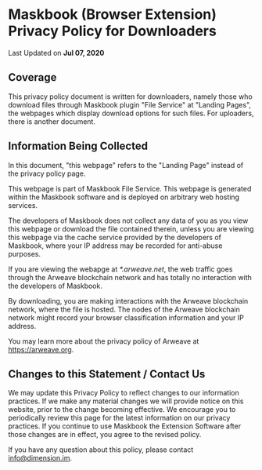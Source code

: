 # Maskbook (Browser Extension)<br>Privacy Policy for Downloaders

Last Updated on **Jul 07, 2020**

## Coverage

This privacy policy document is written for downloaders, namely those who download files through Maskbook plugin "File Service" at "Landing Pages",
the webpages which display download options for such files. For uploaders, there is another document.

## Information Being Collected

In this document, "this webpage" refers to the "Landing Page" instead of the privacy policy page.

This webpage is part of Maskbook File Service. This webpage is generated within the Maskbook software and is deployed on arbitrary web hosting services.

The developers of Maskbook does not collect any data of you as you view this webpage or download the file contained therein,
unless you are viewing this webpage via the cache service provided by the developers of Maskbook, where your IP address may be recorded for anti-abuse purposes.

If you are viewing the webapge at _\*.arweave.net_, the web traffic goes through the Arweave blockchain network and has totally no interaction with the developers of Maskbook.

By downloading, you are making interactions with the Arweave blockchain network, where the file is hosted.
The nodes of the Arweave blockchain network might record your browser classification information and your IP address.

You may learn more about the privacy policy of Arweave at <https://arweave.org>.

## Changes to this Statement / Contact Us

We may update this Privacy Policy to reflect changes to our information practices. If we make any material changes we will provide notice on this website, prior to the change becoming effective. We encourage you to periodically review this page for the latest information on our privacy practices. If you continue to use Maskbook the Extension Software after those changes are in effect, you agree to the revised policy.

If you have any question about this policy, please contact [info@dimension.im](mailto:info@dimension.im).

